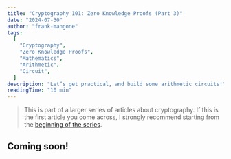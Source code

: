 ```yaml
---
title: "Cryptography 101: Zero Knowledge Proofs (Part 3)"
date: "2024-07-30"
author: "frank-mangone"
tags:
  [
    "Cryptography",
    "Zero Knowledge Proofs",
    "Mathematics",
    "Arithmetic",
    "Circuit",
  ]
description: "Let’s get practical, and build some arithmetic circuits!"
readingTime: "10 min"
---
```


> This is part of a larger series of articles about cryptography. If this is the first article you come across, I strongly recommend starting from the [beginning of the series](/en/blog/cryptography-101/where-to-start).

## Coming soon!
